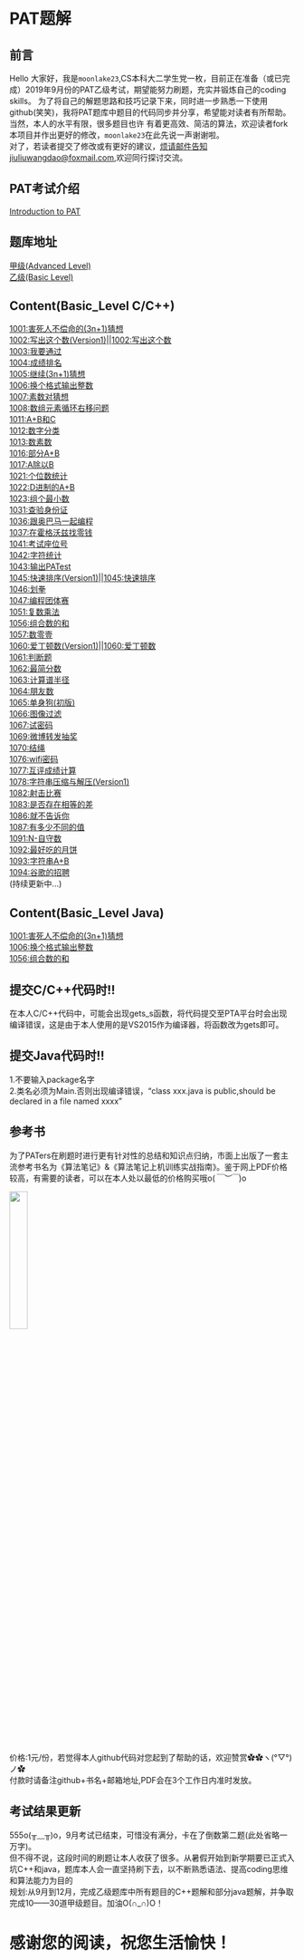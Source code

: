 ﻿# PAT题解
## 前言

Hello 大家好，我是`moonlake23`,CS本科大二学生党一枚，目前正在准备（或已完成）2019年9月份的PAT乙级考试，期望能努力刷题，充实并锻炼自己的coding skills。
为了将自己的解题思路和技巧记录下来，同时进一步熟悉一下使用github(笑笑)，我将PAT题库中题目的代码同步并分享，希望能对读者有所帮助。当然，本人的水平有限，很多题目也许
有着更高效、简洁的算法，欢迎读者fork本项目并作出更好的修改，`moonlake23`在此先说一声谢谢啦。<br>
对了，若读者提交了修改或有更好的建议，烦请邮件告知jiuliuwangdao@foxmail.com,欢迎同行探讨交流。

## PAT考试介绍

[Introduction to PAT](https://www.patest.cn/introduction)

## 题库地址

[甲级(Advanced Level)](https://pintia.cn/problem-sets/994805342720868352/problems/type/7)<br>
[乙级(Basic Level)](https://pintia.cn/problem-sets/994805260223102976/problems/type/7)<br>

## Content(Basic_Level C/C++)
[1001:害死人不偿命的(3n+1)猜想](https://github.com/moonlake23/PAT/blob/master/BasicLevel_C/1001.cpp)<br>
[1002:写出这个数(Version1)](https://github.com/moonlake23/PAT/blob/master/BasicLevel_C/1002(Version1).cpp)||[1002:写出这个数](https://github.com/moonlake23/PAT/blob/master/BasicLevel_C/1002(VersionFinal).cpp)<br>
[1003:我要通过](https://github.com/moonlake23/PAT/blob/master/BasicLevel_C/1003.cpp)<br>
[1004:成绩排名](https://github.com/moonlake23/PAT/blob/master/BasicLevel_C/1004.cpp)<br>
[1005:继续(3n+1)猜想](https://github.com/moonlake23/PAT/blob/master/BasicLevel_C/1005.cpp)<br>
[1006:换个格式输出整数](https://github.com/moonlake23/PAT/blob/master/BasicLevel_C/1006.cpp)<br>
[1007:素数对猜想](https://github.com/moonlake23/PAT/blob/master/BasicLevel_C/1007.cpp)<br>
[1008:数组元素循环右移问题](https://github.com/moonlake23/PAT/blob/master/BasicLevel_C/1008.cpp)<br>
[1011:A+B和C](https://github.com/moonlake23/PAT/blob/master/BasicLevel_C/1011.cpp)<br>
[1012:数字分类](https://github.com/moonlake23/PAT/blob/master/BasicLevel_C/1012.cpp)<br>
[1013:数素数](https://github.com/moonlake23/PAT/blob/master/BasicLevel_C/1013.cpp)<br>
[1016:部分A+B](https://github.com/moonlake23/PAT/blob/master/BasicLevel_C/1016.cpp)<br>
[1017:A除以B](https://github.com/moonlake23/PAT/blob/master/BasicLevel_C/1017.cpp)<br>
[1021:个位数统计](https://github.com/moonlake23/PAT/blob/master/BasicLevel_C/1021.cpp)<br>
[1022:D进制的A+B](https://github.com/moonlake23/PAT/blob/master/BasicLevel_C/1022.cpp)<br>
[1023:组个最小数](https://github.com/moonlake23/PAT/blob/master/BasicLevel_C/1023.cpp)<br>
[1031:查验身份证](https://github.com/moonlake23/PAT/blob/master/BasicLevel_C/1031.cpp)<br>
[1036:跟奥巴马一起编程](https://github.com/moonlake23/PAT/blob/master/BasicLevel_C/1036.cpp)<br>
[1037:在霍格沃兹找零钱](https://github.com/moonlake23/PAT/blob/master/BasicLevel_C/1037.cpp)<br>
[1041:考试座位号](https://github.com/moonlake23/PAT/blob/master/BasicLevel_C/1041.cpp)<br>
[1042:字符统计](https://github.com/moonlake23/PAT/blob/master/BasicLevel_C/1042.cpp)<br>
[1043:输出PATest ](https://github.com/moonlake23/PAT/blob/master/BasicLevel_C/1043.cpp)<br>
[1045:快速排序(Version1)](https://github.com/moonlake23/PAT/blob/master/BasicLevel_C/1045(TLEVersion).cpp)||[1045:快速排序](https://github.com/moonlake23/PAT/blob/master/BasicLevel_C/1045(ACVersion).cpp)<br>
[1046:划拳](https://github.com/moonlake23/PAT/blob/master/BasicLevel_C/1046.cpp)<br>
[1047:编程团体赛](https://github.com/moonlake23/PAT/blob/master/BasicLevel_C/1047.cpp)<br>
[1051:复数乘法](https://github.com/moonlake23/PAT/blob/master/BasicLevel_C/1051.cpp)<br>
[1056:组合数的和](https://github.com/moonlake23/PAT/blob/master/BasicLevel_C/1056.cpp)<br>
[1057:数零壹](https://github.com/moonlake23/PAT/blob/master/BasicLevel_C/1057.cpp)<br>
[1060:爱丁顿数(Version1)](https://github.com/moonlake23/PAT/blob/master/BasicLevel_C/1060(Version1).cpp)||[1060:爱丁顿数](https://github.com/moonlake23/PAT/blob/master/BasicLevel_C/1060.cpp)<br>
[1061:判断题](https://github.com/moonlake23/PAT/blob/master/BasicLevel_C/1061.cpp)<br>
[1062:最简分数](https://github.com/moonlake23/PAT/blob/master/BasicLevel_C/1062.cpp)<br>
[1063:计算谱半径](https://github.com/moonlake23/PAT/blob/master/BasicLevel_C/1063.cpp)<br>
[1064:朋友数](https://github.com/moonlake23/PAT/blob/master/BasicLevel_C/1064.cpp)<br>
[1065:单身狗(初版)](https://github.com/moonlake23/PAT/blob/master/BasicLevel_C/1065(Version1).cpp)<br>
[1066:图像过滤](https://github.com/moonlake23/PAT/blob/master/BasicLevel_C/1066.cpp)<br>
[1067:试密码](https://github.com/moonlake23/PAT/blob/master/BasicLevel_C/1067.cpp)<br>
[1069:微博转发抽奖](https://github.com/moonlake23/PAT/blob/master/BasicLevel_C/1069.cpp)<br>
[1070:结绳](https://github.com/moonlake23/PAT/blob/master/BasicLevel_C/1070.cpp)<br>
[1076:wifi密码](https://github.com/moonlake23/PAT/blob/master/BasicLevel_C/1076.cpp)<br>
[1077:互评成绩计算](https://github.com/moonlake23/PAT/blob/master/BasicLevel_C/1077.cpp)<br>
[1078:字符串压缩与解压(Version1)](https://github.com/moonlake23/PAT/blob/master/BasicLevel_C/1078(Version1).cpp)<br>
[1082:射击比赛](https://github.com/moonlake23/PAT/blob/master/BasicLevel_C/1082.cpp)<br>
[1083:是否存在相等的差](https://github.com/moonlake23/PAT/blob/master/BasicLevel_C/1083.cpp)<br>
[1086:就不告诉你](https://github.com/moonlake23/PAT/blob/master/BasicLevel_C/1086.cpp)<br>
[1087:有多少不同的值](https://github.com/moonlake23/PAT/blob/master/BasicLevel_C/1087.cpp)<br>
[1091:N-自守数](https://github.com/moonlake23/PAT/blob/master/BasicLevel_C/1091.cpp)<br>
[1092:最好吃的月饼](https://github.com/moonlake23/PAT/blob/master/BasicLevel_C/1092.cpp)<br>
[1093:字符串A+B](https://github.com/moonlake23/PAT/blob/master/BasicLevel_C/1093.cpp)<br>
[1094:谷歌的招聘](https://github.com/moonlake23/PAT/blob/master/BasicLevel_C/1094.cpp)<br>
(持续更新中...)

## Content(Basic_Level Java)

[1001:害死人不偿命的(3n+1)猜想](https://github.com/moonlake23/PAT/blob/master/BasicLevel_Java/1001.java)<br>
[1006:换个格式输出整数](https://github.com/moonlake23/PAT/blob/master/BasicLevel_C/1006.java)<br>
[1056:组合数的和](https://github.com/moonlake23/PAT/blob/master/BasicLevel_C/1056.java)<br>

## 提交C/C++代码时!!

在本人C/C++代码中，可能会出现gets_s函数，将代码提交至PTA平台时会出现编译错误，这是由于本人使用的是VS2015作为编译器，将函数改为gets即可。

## 提交Java代码时!!

1.不要输入package名字<br>
2.类名必须为Main.否则出现编译错误，“class xxx.java is public,should be declared in a file named xxxx”

## 参考书
为了PATers在刷题时进行更有针对性的总结和知识点归纳，市面上出版了一套主流参考书名为《算法笔记》&《算法笔记上机训练实战指南》。鉴于网上PDF价格较高，有需要的读者，可以在本人处以最低的价格购买哦o(*￣︶￣*)o

<img src="https://github.com/moonlake23/PAT/blob/master/img-folder/%E6%94%AF%E4%BB%98%E5%AE%9D%E6%94%B6%E6%AC%BE%E7%A0%81.jpg" width="25%" height="25%">

价格:1元/份，若觉得本人github代码对您起到了帮助的话，欢迎赞赏✿✿ヽ(°▽°)ノ✿<br>
付款时请备注github+书名+邮箱地址,PDF会在3个工作日内准时发放。

## 考试结果更新
555o(╥﹏╥)o，9月考试已结束，可惜没有满分，卡在了倒数第二题(此处省略一万字)。<br>但不得不说，这段时间的刷题让本人收获了很多。从暑假开始到新学期要已正式入坑C++和java，题库本人会一直坚持刷下去，以不断熟悉语法、提高coding思维和算法能力为目的<br>
规划:从9月到12月，完成乙级题库中所有题目的C++题解和部分java题解，并争取完成10——30道甲级题目。加油O(∩_∩)O！

# 感谢您的阅读，祝您生活愉快！
